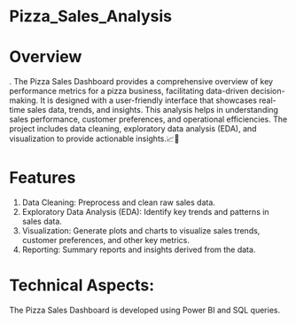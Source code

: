 # Pizza_Sales_Analysis
# Overview
. The Pizza Sales Dashboard provides a comprehensive overview of key performance metrics for a pizza business, facilitating data-driven decision-making. 
It is designed with a user-friendly interface that showcases real-time sales data, trends, and insights. This analysis helps in understanding sales performance, customer preferences, and operational efficiencies. 
The project includes data cleaning, exploratory data analysis (EDA), and visualization to provide actionable insights.📈🍕

# Features
1. Data Cleaning: Preprocess and clean raw sales data.
2. Exploratory Data Analysis (EDA): Identify key trends and patterns in sales data.
3. Visualization: Generate plots and charts to visualize sales trends, customer preferences, and other key metrics.
4. Reporting: Summary reports and insights derived from the data.

# Technical Aspects:
The Pizza Sales Dashboard is developed using Power BI and SQL queries.

